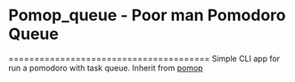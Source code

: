 # Pomop_queue - Poor man Pomodoro Queue
=======================================
Simple CLI app for run a pomodoro with task queue. Inherit from [pomop](https://github.com/hvnsweeting/pomop)

